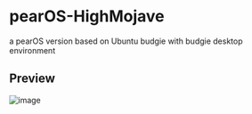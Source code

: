 # pearOS-HighMojave
a pearOS version based on Ubuntu budgie with budgie desktop environment

## Preview

![image](https://user-images.githubusercontent.com/74509560/155098167-b2e11c61-0c0d-441f-aead-9cecfd1f9329.png)

